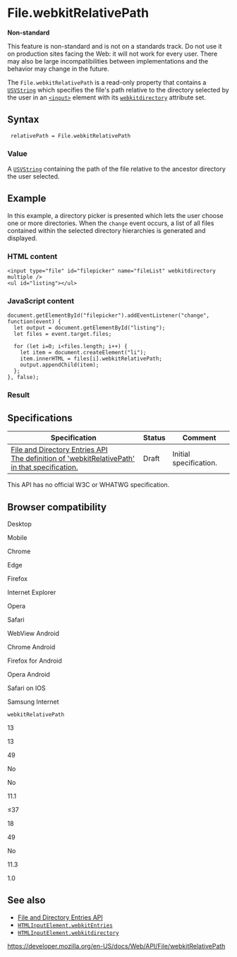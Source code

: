 # File.webkitRelativePath

**Non-standard**

This feature is non-standard and is not on a standards track. Do not use it on production sites facing the Web: it will not work for every user. There may also be large incompatibilities between implementations and the behavior may change in the future.

The `File.webkitRelativePath` is a read-only property that contains a [`USVString`](../usvstring) which specifies the file's path relative to the directory selected by the user in an [`<input>`](https://developer.mozilla.org/en-US/docs/Web/HTML/Element/input) element with its [`webkitdirectory`](https://developer.mozilla.org/en-US/docs/Web/HTML/Element/input#attr-webkitdirectory) attribute set.

## Syntax

     relativePath = File.webkitRelativePath

### Value

A [`USVString`](../usvstring) containing the path of the file relative to the ancestor directory the user selected.

## Example

In this example, a directory picker is presented which lets the user choose one or more directories. When the `change` event occurs, a list of all files contained within the selected directory hierarchies is generated and displayed.

### HTML content

    <input type="file" id="filepicker" name="fileList" webkitdirectory multiple />
    <ul id="listing"></ul>

### JavaScript content

    document.getElementById("filepicker").addEventListener("change", function(event) {
      let output = document.getElementById("listing");
      let files = event.target.files;

      for (let i=0; i<files.length; i++) {
        let item = document.createElement("li");
        item.innerHTML = files[i].webkitRelativePath;
        output.appendChild(item);
      };
    }, false);

### Result

## Specifications

<table><thead><tr class="header"><th>Specification</th><th>Status</th><th>Comment</th></tr></thead><tbody><tr class="odd"><td><a href="https://wicg.github.io/entries-api/#dom-file-webkitrelativepath">File and Directory Entries API<br />
<span class="small">The definition of 'webkitRelativePath' in that specification.</span></a></td><td><span class="spec-draft">Draft</span></td><td>Initial specification.</td></tr></tbody></table>

This API has no official W3C or WHATWG specification.

## Browser compatibility

Desktop

Mobile

Chrome

Edge

Firefox

Internet Explorer

Opera

Safari

WebView Android

Chrome Android

Firefox for Android

Opera Android

Safari on IOS

Samsung Internet

`webkitRelativePath`

13

13

49

No

No

11.1

≤37

18

49

No

11.3

1.0

## See also

- [File and Directory Entries API](../file_and_directory_entries_api)
- [`HTMLInputElement.webkitEntries`](../htmlinputelement/webkitentries)
- [`HTMLInputElement.webkitdirectory`](../htmlinputelement/webkitdirectory)

<a href="https://developer.mozilla.org/en-US/docs/Web/API/File/webkitRelativePath" class="_attribution-link">https://developer.mozilla.org/en-US/docs/Web/API/File/webkitRelativePath</a>
